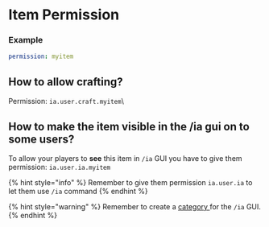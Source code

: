 # Item Permission

### Example

```yaml
permission: myitem
```

## How to allow crafting?

Permission: `ia.user.craft.myitem`\


## How to make the item visible in the /ia gui on to some users?

To allow your players to **see** this item in `/ia` GUI you have to give them permission: `ia.user.ia.myitem`

{% hint style="info" %}
Remember to give them permission `ia.user.ia` to let them use `/ia` command
{% endhint %}

{% hint style="warning" %}
Remember to create a [category ](../../../ia.md)for the `/ia` GUI.
{% endhint %}

